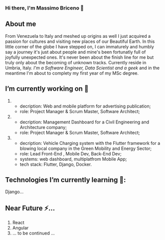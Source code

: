 ### Hi there, I'm Massimo Briceno 👋

<!--
**massimo-briceno/massimo-briceno** is a ✨ _special_ ✨ repository because its `README.md` (this file) appears on your GitHub profile.

Here are some ideas to get you started:

-  ...
-  ...
- 👯 I’m looking to collaborate on ...
- 🤔 I’m looking for help with ...
- 💬 Ask me about ...
- 📫 How to reach me: ...
- 😄 Pronouns: ...
-  Fun fact: ...
-->

## About me
From Venezuela to Italy and meshed up origins as well I just acquired a passion for cultures and visiting new places of our Beautiful Earth. In this little corner of the globe I have stepped on, I can immaturely and humbly say a journey it's just about people and mine's been fortunatly full of joyfully unexpected ones. It's never been about the finish line for me but truly only about the becoming of unknown tracks. Currently reside in Umbria, Italy. <em>I'm a Software Engineer, Data Scientist and a geek</em> and in the meantime I'm about to complety my first year of my MSc degree.
## I’m currently working on 🔭
1.  - decription: Web and mobile platform for advertising publication;
    - role: Project Manager & Scrum Master, Software Architect;
2. - decription: Management Dashboard for a Civil Engineering and Architecture company;
    - role: Project Manager & Scrum Master, Software Architect;
3. - decription: Vehicle Charging system with the Flutter framework for a blowing local company in the Green Mobility and Energy Sector;
   - role: Lead Front-End , Mobile Dev, Back-End Dev; 
   - systems: web dashboard, multiplatfrom Mobile App;
   - tech stack: Flutter, Django, Docker.
## Technologies I’m currently learning 🌱:
Django...
## Near Future ⚡...
1. React
2. Angular 
3. ... to be continued ...
